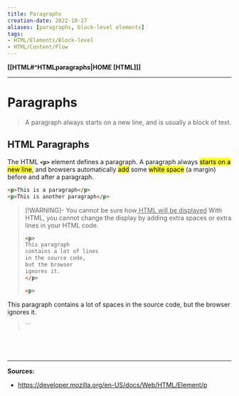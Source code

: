```yaml
---
title: Paragraphs
creation-date: 2022-10-27
aliases: [paragraphs, block-level elements]
tags:
- HTML/Elements/Block-level
- HTML/Content/Flow 
---
```

**[[HTML#^HTMLparagraphs|HOME [HTML]]]**

---
# Paragraphs
> A paragraph always starts on a new line, and is usually a block of text.

## HTML Paragraphs
The HTML **`<p>`** element defines a paragraph.
A paragraph always <mark class="hltr-blue">starts on a new line</mark>, and browsers automatically <mark class="hltr-blue">add</mark> some <mark class="hltr-blue">white space</mark> (a margin) before and after a paragraph.
```HTML
<p>This is a paragraph</p>
<p>This is another paragraph</p>
```

>[!WARNING]- You cannot be sure how<u> HTML will be displayed</u>
> With HTML, you cannot change the display by adding extra spaces or extra lines in your HTML code.
> ```HTML
> <p>
> This paragraph
> contains a lot of lines
> in the source code,
> but the browser
> ignores it.
> </p>
> 
> <p>
This paragraph
contains         a lot of spaces
in the source         code,
but the        browser
ignores it.
> </p>
> ```

# 

<br>

---
**Sources:**
- https://developer.mozilla.org/en-US/docs/Web/HTML/Element/p